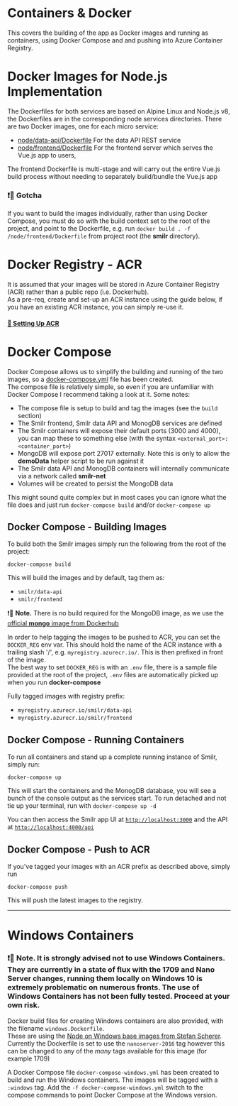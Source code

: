 # Containers & Docker

This covers the building of the app as Docker images and running as containers, using Docker Compose and and pushing into Azure Container Registry.

# Docker Images for Node.js Implementation
The Dockerfiles for both services are based on Alpine Linux and Node.js v8, the Dockerfiles are in the corresponding node services directories. There are two Docker images, one for each micro service:
 - [node/data-api/Dockerfile](../node/data-api/Dockerfile) For the data API REST service
 - [node/frontend/Dockerfile](../node/frontend/Dockerfile) For the frontend server which serves the Vue.js app to users, 

The frontend Dockerfile is multi-stage and will carry out the entire Vue.js build process without needing to separately build/bundle the Vue.js app

### :exclamation::speech_balloon: Gotcha
If you want to build the images individually, rather than using Docker Compose, you must do so with the build context set to the root of the project, and point to the Dockerfile, e.g. run `docker build . -f /node/frontend/Dockerfile` from project root (the **smilr** directory).

# Docker Registry - ACR
It is assumed that your images will be stored in Azure Container Registry (ACR) rather than a public repo (i.e. Dockerhub).  
As a pre-req, create and set-up an ACR instance using the guide below, if you have an existing ACR instance, you can simply re-use it.

#### [:page_with_curl: Setting Up ACR](acr.md)

# Docker Compose
Docker Compose allows us to simplify the building and running of the two images, so a [docker-compose.yml](/docker-compose.yml) file has been created.  
The compose file is relatively simple, so even if you are unfamiliar with Docker Compose I recommend taking a look at it. Some notes:
- The compose file is setup to build and tag the images (see the `build` section)
- The Smilr frontend, Smilr data API and MonogDB services are defined
- The Smilr containers will expose their default ports (3000 and 4000), you can map these to something else (with the syntax `<external_port>:<container_port>`)
- MongoDB will expose port 27017 externally. Note this is only to allow the **demoData** helper script to be run against it
- The Smilr data API and MonogDB containers will internally communicate via a network called **smilr-net**
- Volumes will be created to persist the MongoDB data

This might sound quite complex but in most cases you can ignore what the file does and just run `docker-compose build` and/or `docker-compose up`

## Docker Compose - Building Images

To build both the Smilr images simply run the following from the root of the project:
```
docker-compose build
```

This will build the images and by default, tag them as: 
- `smilr/data-api` 
- `smilr/frontend`

:exclamation::speech_balloon: **Note.** There is no build required for the MongoDB image, as we use the [official **mongo** image from Dockerhub](https://hub.docker.com/_/mongo/)

In order to help tagging the images to be pushed to ACR, you can set the `DOCKER_REG` env var. This should hold the name of the ACR instance with a trailing slash '/', e.g. `myregistry.azurecr.io/`. This is then prefixed in front of the image.  
The best way to set `DOCKER_REG` is with an `.env` file, there is a sample file provided at the root of the project, `.env` files are automatically picked up when you run **docker-compose**

Fully tagged images with registry prefix:
- `myregistry.azurecr.io/smilr/data-api` 
- `myregistry.azurecr.io/smilr/frontend`


## Docker Compose - Running Containers
To run all containers and stand up a complete running instance of Smilr, simply run:
```
docker-compose up
```
This will start the containers and the MonogDB database, you will see a bunch of the console output as the services start. To run detached and not tie up your terminal, run with `docker-compose up -d`

You can then access the Smilr app UI at [`http://localhost:3000`](http://localhost:3000) and the API at [`http://localhost:4000/api`](http://localhost:4000/api)


## Docker Compose - Push to ACR
If you've tagged your images with an ACR prefix as described above, simply run
```
docker-compose push
```
This will push the latest images to the registry.

---

# Windows Containers

### :exclamation::speech_balloon: Note. **It is strongly advised not to use Windows Containers**. They are currently in a state of flux with the 1709 and Nano Server changes, running them locally on Windows 10 is extremely problematic on numerous fronts. The use of Windows Containers has not been fully tested. Proceed at your own risk.

Docker build files for creating Windows containers are also provided, with the filename `windows.Dockerfile`.  
These are using the [Node on Windows base images from Stefan Scherer](https://hub.docker.com/r/stefanscherer/node-windows/). Currently the Dockerfile is set to use the `nanoserver-2016` tag however this can be changed to any of the *many* tags available for this image (for example 1709)

A Docker Compose file `docker-compose-windows.yml` has been created to build and run the Windows containers. The images will be tagged with a `:windows` tag. Add the `-f docker-compose-windows.yml` switch to the compose commands to point Docker Compose at the Windows version.

